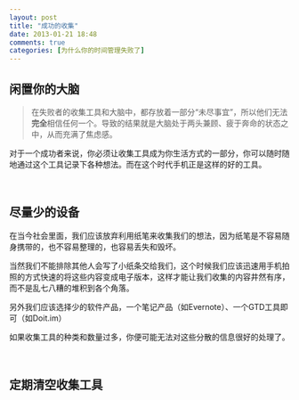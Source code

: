 ```yaml
---
layout: post
title: "成功的收集"
date: 2013-01-21 18:48
comments: true
categories: [为什么你的时间管理失败了]
---
```


## 闲置你的大脑

> 在失败者的收集工具和大脑中，都存放着一部分“未尽事宜”，所以他们无法**完全**相信任何一个。导致的结果就是大脑处于两头兼顾、疲于奔命的状态之中，从而充满了焦虑感。

对于一个成功者来说，你必须让收集工具成为你生活方式的一部分，你可以随时随地通过这个工具记录下各种想法。而在这个时代手机正是这样的好的工具。

<br/>

## 尽量少的设备

在当今社会里面，我们应该放弃利用纸笔来收集我们的想法，因为纸笔是不容易随身携带的，也不容易整理的，也容易丢失和毁坏。

当然我们不能排除其他人会写了小纸条交给我们，这个时候我们应该迅速用手机拍照的方式快速的将这些内容变成电子版本，这样才能让我们收集的内容井然有序，而不是乱七八糟的堆积到各个角落。

另外我们应该选择少的软件产品，一个笔记产品（如Evernote）、一个GTD工具即可（如Doit.im）

如果收集工具的种类和数量过多，你便可能无法对这些分散的信息很好的处理了。

<br/>

## 定期清空收集工具

